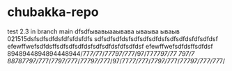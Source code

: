 # chubakka-repo
test 2.3 in branch main dfsdfывавыааывава
 ываыва ываыв
021515dsfsdfsdfdsfdfsfdsfdfs
sdfsdfsdfdsfsdfsdfsdfdsfsdfsdfdsfdfsdfdsf
efewffwefsdfdsffsdfsdfsdfdsfsdfsdfdsfdfsdfdsf
efewffwefsdfdsffsdfdsf
8948944894894448944/77*7/7*7/*77797/77*7/97/77*7797/77
797/7
88787797/77*7/*7797/77*7/*77797/77*7/97/77*77/77*7/*7797/77*7/*77797/777/77*7/
